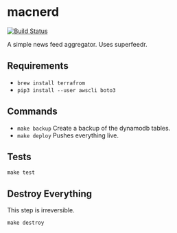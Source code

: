 # macnerd

[![Build Status](https://semaphoreci.com/api/v1/dabio/macnerd/branches/master/badge.svg)](https://semaphoreci.com/dabio/macnerd)

A simple news feed aggregator. Uses superfeedr.

## Requirements

* `brew install terrafrom`
* `pip3 install --user awscli boto3`

## Commands

* `make backup`
  Create a backup of the dynamodb tables.
* `make deploy`
  Pushes everything live.

## Tests

`make test`

## Destroy Everything

This step is irreversible.

`make destroy`
